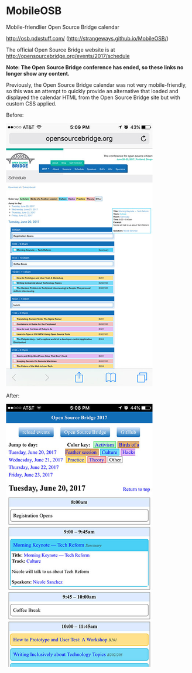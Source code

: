 # MobileOSB
Mobile-friendlier Open Source Bridge calendar

http://osb.pdxstuff.com/ (http://strangeways.github.io/MobileOSB/)

The official Open Source Bridge website is at http://opensourcebridge.org/events/2017/schedule

**Note: The Open Source Bridge conference has ended, so these links no longer show any content.**

Previously, the Open Source Bridge calendar was not very mobile-friendly, so this was an attempt to quickly provide an alternative that loaded and displayed the calendar HTML from the Open Source Bridge site but with custom CSS applied.

Before:

![Before](./osb-orig.jpg)

After:

![After](./osb-new.jpg)
